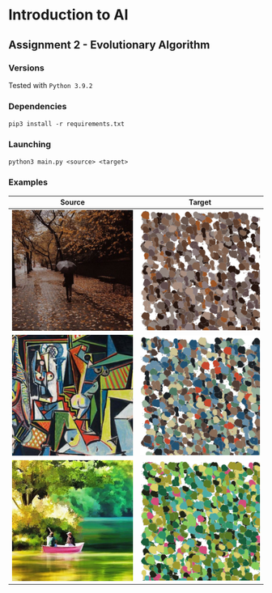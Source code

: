 # Introduction to AI 
## Assignment 2 - Evolutionary Algorithm

### Versions

Tested with `Python 3.9.2`

### Dependencies

```shell
pip3 install -r requirements.txt
```

### Launching

```shell
python3 main.py <source> <target>
```
### Examples

Source | Target
--- | ---
![](results/picture1.jpg) | ![](results/result1.png)
![](results/picture2.png) | ![](results/result2.png)
![](results/picture3.jpg) | ![](results/result3.png)